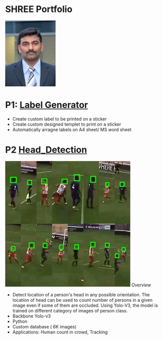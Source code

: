# SHREE Portfolio
![](https://github.com/ShreedharRangappa/Shree_Portfolio/blob/master/images/dp.PNG)


# P1: [Label Generator](https://github.com/ShreedharRangappa/Generate_labels_python)
* Create custom label to be printed on a sticker
* Create custom designed templet to print on a sticker
* Automatically arragne labels on A4 sheet/ MS word sheet

# P2 [Head_Detection](https://github.com/ShreedharRangappa/Head_Detection)
![Head bounding boxes](https://github.com/ShreedharRangappa/Shree_Portfolio/blob/master/images/1_frame_v4_best_weights.jpg)
*Overview*
* Detect location of a person's head in any possible orientation. The location of head can be used to count number of persons in a given image even if some of them are occluded. Using Yolo-V3, the model is trained on different category of images of person class.
* Backbone Yolo-v3
* Python
* Custom database ( 6K images)
* Applications: Human count in crowd, Tracking

